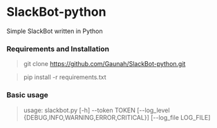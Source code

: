 # SlackBot-python

Simple SlackBot written in Python

### Requirements and Installation

>git clone https://github.com/Gaunah/SlackBot-python.git

>pip install -r requirements.txt

### Basic usage
>usage: slackbot.py [-h] --token TOKEN [--log_level {DEBUG,INFO,WARNING,ERROR,CRITICAL}] [--log_file LOG_FILE]

